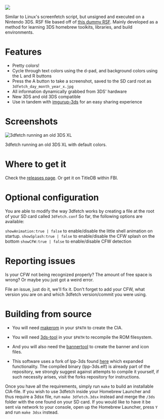 ![](http://i.imgur.com/49vYhos.png)

Similar to Linux's screenfetch script, but unsigned and executed on a Nintendo 3DS. RSF file based off of [this dummy RSF](https://gist.github.com/mid-kid/d9c4ce50407c71ec9ef3). Mainly developed as a method for learning 3DS homebrew toolkits, libraries, and build environments.

# Features
- Pretty colors!
- Cycle through text colors using the d-pad, and background colors using the L and R buttons
- Press the A button to take a screenshot, saved to the SD card root as ` 3dfetch_day_month_year_x.jpg `
- All information dynamically grabbed from 3DS' hardware
- New 3DS and old 3DS compatible
- Use in tandem with [imgurup-3ds](https://github.com/Pirater12/imgurup-3ds) for an easy sharing experience

# Screenshots
![3dfetch running an old 3DS XL](http://i.imgur.com/8wUNZoS.png)

3dfetch running an old 3DS XL with default colors.

# Where to get it
Check the [releases page](https://github.com/yyualice/3dfetch/releases). Or get it on TitleDB within FBI.

# Optional configuration
You are able to modify the way 3dfetch works by creating a file at the root of your SD card called `3dfetch.conf`
So far, the following options are available:

`showAnimation:true | false` to enable/disable the little shell animation on startup.
`showSplash:true | false` to enable/disable the CFW splash on the bottom
`showCFW:true | false` to enable/disable CFW detection

# Reporting issues
Is your CFW not being recognized properly? The amount of free space is wrong? Or maybe you just got a weird error.

File an issue, just do it, we'll fix it. Don't forget to add your CFW, what version you are on and which 3dfetch version/commit you were using.

# Building from source
- You will need [makerom](https://github.com/profi200/Project_CTR/releases) in your `$PATH` to create the CIA.
- You will need [3ds-tool](https://github.com/dnasdw/3dstool/releases) in your `$PATH` to recompile the ROM filesystem.
- And you will also need the [bannertool](https://github.com/Steveice10/bannertool) to create the banner and icon files.

- This software uses a fork of lpp-3ds found [here](https://github.com/daedreth/lpp-3ds) which expanded functionality.
The compiled binary (lpp-3ds.elf) is already part of the repository, we strongly suggest against attempts to compile it yourself,
if such necessity arises, visit the forks repository for instructions.

Once you have all the requirements, simply run `make` to build an installable CIA-file.
If you wish to use 3dfetch inside your Homebrew Launcher and thus require a 3dsx file, run `make 3dfetch.3dsx` instead and merge the `/3ds` folder with the one found on your SD card.
If you would like to have it be sent via network to your console, open up the Homebrew Launcher, press `Y` and run `make 3dsx` instead.
